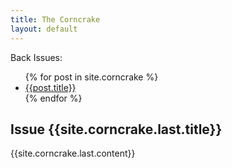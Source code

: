 ```yaml
---
title: The Corncrake
layout: default
---
```


<div class="archive">
Back Issues:
<ul>
  {% for post in site.corncrake %}
    <li><a href="{{post.url|relative_url}}">{{post.title}}</a></li>
  {% endfor %}
</ul>
</div>

<div class="issue">
  <h2>Issue {{site.corncrake.last.title}}</h2>
  {{site.corncrake.last.content}}
</div>
